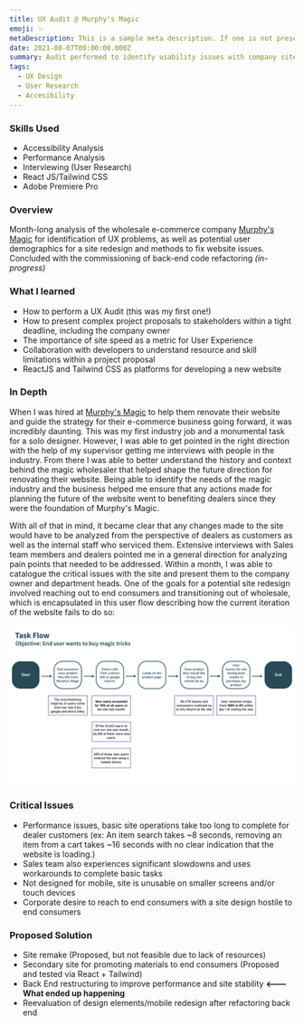 ```yaml
---
title: UX Audit @ Murphy's Magic
emoji: ✨
metaDescription: This is a sample meta description. If one is not present in your page/project's front matter, the default metadata.desciption will be used instead.
date: 2021-08-07T00:00:00.000Z
summary: Audit performed to identify usability issues with company site and propose fixes
tags:
  - UX Design
  - User Research
  - Accesibility
---
```


### Skills Used
  - Accessibility Analysis
  - Performance Analysis
  - Interviewing (User Research)
  - React JS/Tailwind CSS
  - Adobe Premiere Pro

### Overview

Month-long analysis of the wholesale e-commerce company [Murphy's Magic](https://www.murphysmagic.com/) for identification of UX problems, as well as potential user demographics for a site redesign and methods to fix website issues. Concluded with the commissioning of back-end code refactoring *(in-progress)*

### What I learned
- How to perform a UX Audit (this was my first one!)
- How to present complex project proposals to stakeholders within a tight deadline, including the company owner
- The importance of site speed as a metric for User Experience
- Collaboration with developers to understand resource and skill limitations within a project proposal
- ReactJS and Tailwind CSS as platforms for developing a new website

### In Depth

When I was hired at [Murphy's Magic](https://www.murphysmagic.com/) to help them renovate their website and guide the strategy for their e-commerce business going forward, it was incredibly daunting. This was my first industry job and a monumental task for a solo designer. However, I was able to get pointed in the right direction with the help of my supervisor getting me interviews with people in the industry. From there I was able to better understand the history and context behind the magic wholesaler that helped shape the future direction for renovating their website. Being able to identify the needs of the magic industry and the business helped me ensure that any actions made for planning the future of the website went to benefiting dealers since they were the foundation of Murphy's Magic.

With all of that in mind, it became clear that any changes made to the site would have to be analyzed from the perspective of dealers as customers as well as the internal staff who serviced them. Extensive interviews with Sales team members and dealers pointed me in a general direction for analyzing pain points that needed to be addressed. Within a month, I was able to catalogue the critical issues with the site and present them to the company owner and department heads. One of the goals for a potential site redesign involved reaching out to end consumers and transitioning out of wholesale, which is encapsulated in this user flow describing how the current iteration of the website fails to do so:

![task flow for end consumer UX](/static/img/task-flow.png)

### Critical Issues

- Performance issues, basic site operations take too long to complete for dealer customers (ex: An item search takes ~8 seconds, removing an item from a cart takes ~16 seconds with no clear indication that the website is loading.)
- Sales team also experiences significant slowdowns and uses workarounds to complete basic tasks
- Not designed for mobile, site is unusable on smaller screens and/or touch devices
- Corporate desire to reach to end consumers with a site design hostile to end consumers

### Proposed Solution

- Site remake (Proposed, but not feasible due to lack of resources)
- Secondary site for promoting materials to end consumers (Proposed and tested via React + Tailwind)
- Back End restructuring to improve performance and site stability **<--- What ended up happening**
- Reevaluation of design elements/mobile redesign after refactoring back end
